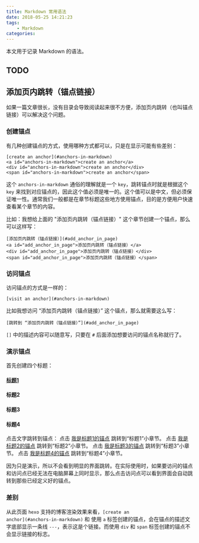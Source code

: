 ```yaml
---
title: Markdown 常用语法
date: 2018-05-25 14:21:23
tags:
    - Markdown
categories:
---
```


本文用于记录 Markdown 的语法。

<!-- more -->
## TODO

## 添加页内跳转（锚点链接）
如果一篇文章很长，没有目录会导致阅读起来很不方便，添加页内跳转（也叫锚点链接）可以解决这个问题。

### 创建锚点
有几种创建锚点的方式，使用哪种方式都可以，只是在显示可能有些差别：
```
[create an anchor](#anchors-in-markdown)
<a id="anchors-in-markdown">create an anchor</a>
<div id="anchors-in-markdown">create an anchor</div>
<span id="anchors-in-markdown">create an anchor</span>
```

这个 <code>anchors-in-markdown</code> 通俗的理解就是一个 <code>key</code>，跳转锚点时就是根据这个 <code>key</code> 来找到对应锚点的，因此这个值必须是唯一的。这个值可以是中文，但必须保证唯一性。通常我们一般都是在章节标题这些地方使用锚点，目的是方便用户快速查看某个章节的内容。


比如：我想给上面的 "添加页内跳转（锚点链接）" 这个章节创建一个锚点，那么可以这样写：
```
[添加页内跳转（锚点链接）](#add_anchor_in_page)
<a id="add_anchor_in_page">添加页内跳转（锚点链接）</a>
<div id="add_anchor_in_page">添加页内跳转（锚点链接）</div>
<span id="add_anchor_in_page">添加页内跳转（锚点链接）</span>
```

### 访问锚点
访问锚点的方式是一样的：
```
[visit an anchor](#anchors-in-markdown)
```

比如我想访问 “添加页内跳转（锚点链接）” 这个锚点，那么就需要这么写：
```
[跳转到 “添加页内跳转（锚点链接）”](#add_anchor_in_page)
```

<code>[]</code> 中的描述内容可以随意写，只要在 <code>#</code> 后面添加想要访问的锚点名称就行了。

###  演示锚点

首先创建四个标题：

#### [标题1](#anchor_titie1)
#### <a id="anchor_titie2">标题2</a>
#### <div id="anchor_titie3">标题3</div>
#### <span id="anchor_titie4">标题4</span>

点击文字跳转到锚点：
点击 [我是标题1的锚点](#anchor_titie1) 跳转到“标题1”小章节。
点击 [我是标题2的锚点](#anchor_titie2) 跳转到“标题2”小章节。
点击 [我是标题3的锚点](#anchor_titie3) 跳转到“标题3”小章节。
点击 [我是标题4的锚点](#anchor_titie4) 跳转到“标题4”小章节。

因为只是演示，所以不会看到明显的界面跳转。在实际使用时，如果要访问的锚点和访问点已经无法在电脑屏幕上同时显示，那么点击访问点可以看到界面会自动跳转到那些已经定义好的锚点。

### 差别
从此页面 <code>hexo</code> 支持的博客渲染效果来看，<code>\[create an anchor\](#anchors-in-markdown)</code> 和 使用 <code>a</code> 标签创建的锚点，会在锚点的描述文字底部显示一条线 <code>---</code>，表示这是个链接。而使用 <code>div</code> 和 <code>span</code> 标签创建的锚点不会显示链接的标志。
